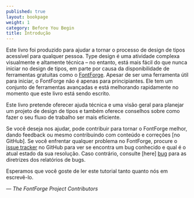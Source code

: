 ```yaml
---
published: true
layout: bookpage
weight: 1
category: Before You Begin
title: Introdução
---
```


Este livro foi produzido para ajudar a tornar o processo de design de tipos acessível para qualquer pessoa. Type design
é uma atividade complexa visualmente e altamente técnica &ndash; no entanto, está mais fácil do que nunca iniciar 
no design de tipos, em parte por causa da disponibilidade de ferramentas gratuitas como o [FontForge]. Apesar de ser uma
ferramenta útil para iniciar, o FontForge não é apenas para principiantes. Ele tem um conjunto de ferramentas avançadas
e está melhorando rapidamente no momento que este livro está sendo escrito.

Este livro pretende oferecer ajuda técnica e uma visão geral para planejar um projeto de design de tipos e
também oferece conselhos sobre como fazer o seu fluxo de trabalho ser mais eficiente.

Se você deseja nos ajudar, pode contribuir para tornar o FontForge melhor, dando feedback ou mesmo
contribuindo com conteúdo e correções [no GitHub].
Se você enfrentar qualquer problema no FontForge, procure o [issue tracker] no GitHub para ver se encontra um bug conhecido
e qual é o atual estado da sua resolução. Caso contrário, consulte [here] [bug] para as diretrizes dos relatórios de bugs.

Esperamos que você goste de ler este tutorial tanto quanto nós em escrevê-lo.

*&mdash; The FontForge Project Contributors*

[FontForge]: http://fontforge.github.io/
[on GitHub]: https://github.com/fontforge/designwithfontforge.com/
[issue tracker]: https://github.com/fontforge/fontforge/issues
[bug]: When_Things_Go_Wrong_With_Fontforge_Itself.html
